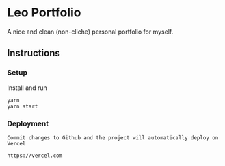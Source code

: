 # Leo Portfolio

A nice and clean (non-cliche) personal portfolio for myself.

## Instructions

### Setup

Install and run

```
yarn
yarn start
```

### Deployment

```
Commit changes to Github and the project will automatically deploy on Vercel 

https://vercel.com
```
